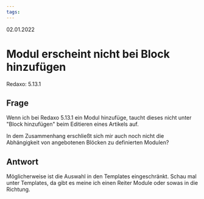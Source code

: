 ```yaml
---
tags: 
---
```


02.01.2022

# Modul erscheint nicht bei Block hinzufügen

Redaxo: 5.13.1


## Frage

Wenn ich bei Redaxo 5.13.1 ein Modul hinzufüge, taucht dieses nicht unter "Block hinzufügen" beim Editieren eines Artikels auf.

In dem Zusammenhang erschließt sich mir auch noch nicht die Abhängigkeit von angebotenen Blöcken zu definierten Modulen?


## Antwort

Möglicherweise ist die Auswahl in den Templates eingeschränkt. Schau mal unter Templates, da gibt es meine ich einen Reiter Module oder sowas in die Richtung.



